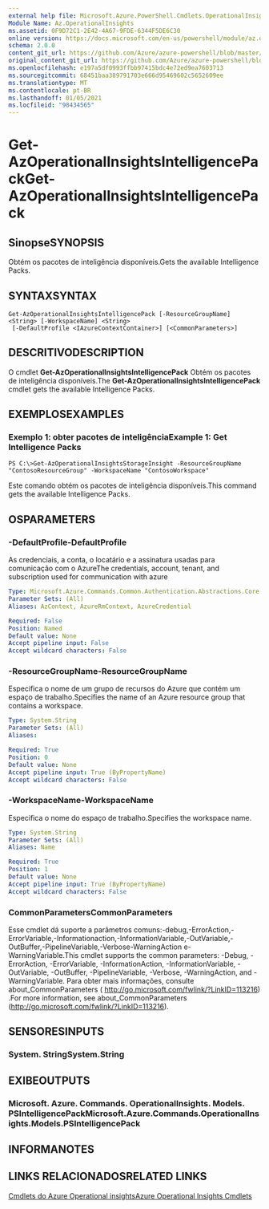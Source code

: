 ```yaml
---
external help file: Microsoft.Azure.PowerShell.Cmdlets.OperationalInsights.dll-Help.xml
Module Name: Az.OperationalInsights
ms.assetid: 0F9D72C1-2E42-4A67-9FDE-6344F5DE6C30
online version: https://docs.microsoft.com/en-us/powershell/module/az.operationalinsights/get-azoperationalinsightsintelligencepack
schema: 2.0.0
content_git_url: https://github.com/Azure/azure-powershell/blob/master/src/OperationalInsights/OperationalInsights/help/Get-AzOperationalInsightsIntelligencePack.md
original_content_git_url: https://github.com/Azure/azure-powershell/blob/master/src/OperationalInsights/OperationalInsights/help/Get-AzOperationalInsightsIntelligencePack.md
ms.openlocfilehash: e197a5df0993ffbb97415bdc4e72ed9ea7603713
ms.sourcegitcommit: 68451baa389791703e666d95469602c5652609ee
ms.translationtype: MT
ms.contentlocale: pt-BR
ms.lasthandoff: 01/05/2021
ms.locfileid: "98434565"
---
```

# <span data-ttu-id="96321-101">Get-AzOperationalInsightsIntelligencePack</span><span class="sxs-lookup"><span data-stu-id="96321-101">Get-AzOperationalInsightsIntelligencePack</span></span>

## <span data-ttu-id="96321-102">Sinopse</span><span class="sxs-lookup"><span data-stu-id="96321-102">SYNOPSIS</span></span>
<span data-ttu-id="96321-103">Obtém os pacotes de inteligência disponíveis.</span><span class="sxs-lookup"><span data-stu-id="96321-103">Gets the available Intelligence Packs.</span></span>

## <span data-ttu-id="96321-104">SYNTAX</span><span class="sxs-lookup"><span data-stu-id="96321-104">SYNTAX</span></span>

```
Get-AzOperationalInsightsIntelligencePack [-ResourceGroupName] <String> [-WorkspaceName] <String>
 [-DefaultProfile <IAzureContextContainer>] [<CommonParameters>]
```

## <span data-ttu-id="96321-105">DESCRITIVO</span><span class="sxs-lookup"><span data-stu-id="96321-105">DESCRIPTION</span></span>
<span data-ttu-id="96321-106">O cmdlet **Get-AzOperationalInsightsIntelligencePack** Obtém os pacotes de inteligência disponíveis.</span><span class="sxs-lookup"><span data-stu-id="96321-106">The **Get-AzOperationalInsightsIntelligencePack** cmdlet gets the available Intelligence Packs.</span></span>

## <span data-ttu-id="96321-107">EXEMPLOS</span><span class="sxs-lookup"><span data-stu-id="96321-107">EXAMPLES</span></span>

### <span data-ttu-id="96321-108">Exemplo 1: obter pacotes de inteligência</span><span class="sxs-lookup"><span data-stu-id="96321-108">Example 1: Get Intelligence Packs</span></span>
```
PS C:\>Get-AzOperationalInsightsStorageInsight -ResourceGroupName "ContosoResourceGroup" -WorkspaceName "ContosoWorkspace"
```

<span data-ttu-id="96321-109">Este comando obtém os pacotes de inteligência disponíveis.</span><span class="sxs-lookup"><span data-stu-id="96321-109">This command gets the available Intelligence Packs.</span></span>

## <span data-ttu-id="96321-110">OS</span><span class="sxs-lookup"><span data-stu-id="96321-110">PARAMETERS</span></span>

### <span data-ttu-id="96321-111">-DefaultProfile</span><span class="sxs-lookup"><span data-stu-id="96321-111">-DefaultProfile</span></span>
<span data-ttu-id="96321-112">As credenciais, a conta, o locatário e a assinatura usadas para comunicação com o Azure</span><span class="sxs-lookup"><span data-stu-id="96321-112">The credentials, account, tenant, and subscription used for communication with azure</span></span>

```yaml
Type: Microsoft.Azure.Commands.Common.Authentication.Abstractions.Core.IAzureContextContainer
Parameter Sets: (All)
Aliases: AzContext, AzureRmContext, AzureCredential

Required: False
Position: Named
Default value: None
Accept pipeline input: False
Accept wildcard characters: False
```

### <span data-ttu-id="96321-113">-ResourceGroupName</span><span class="sxs-lookup"><span data-stu-id="96321-113">-ResourceGroupName</span></span>
<span data-ttu-id="96321-114">Especifica o nome de um grupo de recursos do Azure que contém um espaço de trabalho.</span><span class="sxs-lookup"><span data-stu-id="96321-114">Specifies the name of an Azure resource group that contains a workspace.</span></span>

```yaml
Type: System.String
Parameter Sets: (All)
Aliases:

Required: True
Position: 0
Default value: None
Accept pipeline input: True (ByPropertyName)
Accept wildcard characters: False
```

### <span data-ttu-id="96321-115">-WorkspaceName</span><span class="sxs-lookup"><span data-stu-id="96321-115">-WorkspaceName</span></span>
<span data-ttu-id="96321-116">Especifica o nome do espaço de trabalho.</span><span class="sxs-lookup"><span data-stu-id="96321-116">Specifies the workspace name.</span></span>

```yaml
Type: System.String
Parameter Sets: (All)
Aliases: Name

Required: True
Position: 1
Default value: None
Accept pipeline input: True (ByPropertyName)
Accept wildcard characters: False
```

### <span data-ttu-id="96321-117">CommonParameters</span><span class="sxs-lookup"><span data-stu-id="96321-117">CommonParameters</span></span>
<span data-ttu-id="96321-118">Esse cmdlet dá suporte a parâmetros comuns:-debug,-ErrorAction,-ErrorVariable,-Informationaction,-InformationVariable,-OutVariable,-OutBuffer,-PipelineVariable,-Verbose-WarningAction e-WarningVariable.</span><span class="sxs-lookup"><span data-stu-id="96321-118">This cmdlet supports the common parameters: -Debug, -ErrorAction, -ErrorVariable, -InformationAction, -InformationVariable, -OutVariable, -OutBuffer, -PipelineVariable, -Verbose, -WarningAction, and -WarningVariable.</span></span> <span data-ttu-id="96321-119">Para obter mais informações, consulte about_CommonParameters ( http://go.microsoft.com/fwlink/?LinkID=113216) .</span><span class="sxs-lookup"><span data-stu-id="96321-119">For more information, see about_CommonParameters (http://go.microsoft.com/fwlink/?LinkID=113216).</span></span>

## <span data-ttu-id="96321-120">SENSORES</span><span class="sxs-lookup"><span data-stu-id="96321-120">INPUTS</span></span>

### <span data-ttu-id="96321-121">System. String</span><span class="sxs-lookup"><span data-stu-id="96321-121">System.String</span></span>

## <span data-ttu-id="96321-122">EXIBE</span><span class="sxs-lookup"><span data-stu-id="96321-122">OUTPUTS</span></span>

### <span data-ttu-id="96321-123">Microsoft. Azure. Commands. OperationalInsights. Models. PSIntelligencePack</span><span class="sxs-lookup"><span data-stu-id="96321-123">Microsoft.Azure.Commands.OperationalInsights.Models.PSIntelligencePack</span></span>

## <span data-ttu-id="96321-124">INFORMA</span><span class="sxs-lookup"><span data-stu-id="96321-124">NOTES</span></span>

## <span data-ttu-id="96321-125">LINKS RELACIONADOS</span><span class="sxs-lookup"><span data-stu-id="96321-125">RELATED LINKS</span></span>

[<span data-ttu-id="96321-126">Cmdlets do Azure Operational insights</span><span class="sxs-lookup"><span data-stu-id="96321-126">Azure Operational Insights Cmdlets</span></span>](./Az.OperationalInsights.md)


